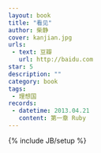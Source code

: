 ```yaml
---
layout: book 
title: "看见"
author: 柴静
cover: kanjian.jpg
urls:
 - text: 豆瓣
   url: http://baidu.com
star: 5
description: ""
category: book 
tags: 
 - 理想国
records:
 - datetime: 2013.04.21
   content: 第一章 Ruby
---
```

{% include JB/setup %}

